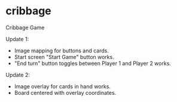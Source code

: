 # cribbage
Cribbage Game

Update 1: 
- Image mapping for buttons and cards.
- Start screen "Start Game" button works. 
- "End turn" button toggles between Player 1 and Player 2 works.

Update 2:
- Image overlay for cards in hand works. 
- Board centered with overlay coordinates. 
